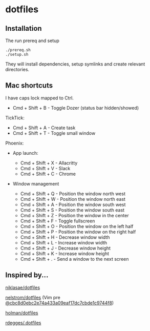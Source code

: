 dotfiles
========

## Installation ##

The run prereq and setup

    ./prereq.sh
    ./setup.sh

They will install dependencies, setup symlinks and create relevant directories.

## Mac shortcuts
I have caps lock mapped to Ctrl.

- Cmd + Shift + B - Toggle Dozer (status bar hidden/showed)

TickTick:
- Cmd + Shift + A - Create task
- Cmd + Shift + T - Toggle small window

Phoenix:
- App launch:
  - Cmd + Shift + X - Allacritty
  - Cmd + Shift + V - Slack
  - Cmd + Shift + C - Chrome

- Window management
  - Cmd + Shift + Q - Position the window north west
  - Cmd + Shift + W - Position the window north east
  - Cmd + Shift + A - Position the window south west
  - Cmd + Shift + S - Position the window south east
  - Cmd + Shift + Z - Position the window in the center
  - Cmd + Shift + F - Toggle fullscreen
  - Cmd + Shift + O - Position the window on the left half
  - Cmd + Shift + P - Position the window on the right half
  - Cmd + Shift + H - Decrease window width
  - Cmd + Shift + L - Increase window width
  - Cmd + Shift + J - Decrease window height
  - Cmd + Shift + K - Increase window height
  - Cmd + Shift + . - Send a window to the next screen


## Inspired by... ##

[niklasae/dotfiles](https://github.com/niklasae/dotfiles)

[nelstrom/dotfiles](https://github.com/nelstrom/dotfiles) (Vim pre [@cbc8d0ebc2e74a433a09eaf17dc7cbde1c9744f8](https://github.com/holman/dotfiles/commit/cbc8d0ebc2e74a433a09eaf17dc7cbde1c9744f8))

[holman/dotfiles](https://github.com/holman/dotfiles)

[rdegges/.dotfiles](https://github.com/rdegges/.dotfiles)
